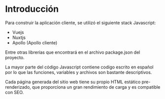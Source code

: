 # Introducción

Para construir la aplicación cliente, se utilizó el siguiente stack Javascript:

- Vuejs
- Nuxtjs
- Apollo (Apollo cliente)

Entre otras librerías que encontrará en el archivo package.json del proyecto.

La mayor parte del código Javascript contiene codigo escrito en español por lo que las funciones, variables y archivos son bastante descriptivos.

Cada página generada del sitio web tiene su propio HTML estático pre-renderizado, que proporciona un gran rendimiento de carga y es compatible con SEO.
